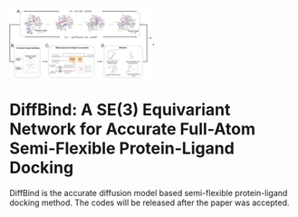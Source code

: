 <img src="./images/arch.png" width="50%" height="50%" alt="TOC" align=center >.

# DiffBind: A SE(3) Equivariant Network for Accurate Full-Atom Semi-Flexible Protein-Ligand Docking

DiffBind is the accurate diffusion model based semi-flexible protein-ligand docking method. The codes will be released after the paper was accepted.
